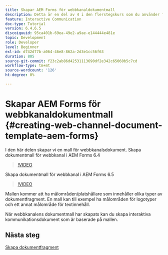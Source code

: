 ```yaml
---
title: Skapar AEM Forms för webbkanaldokumentmall
description: Detta är en del av 4 i den flerstegskurs som du använder för att skapa ditt första interaktiva kommunikationsdokument. I den här delen skapar vi en mall för webbkanalsdokument.
feature: Interactive Communication
doc-type: Tutorial
version: 6.4,6.5
discoiquuid: 95ca401b-69ea-49e2-a9ae-e144444e481e
topic: Development
role: Developer
level: Beginner
exl-id: d742d77b-a064-46e8-862a-2d3e1cc56f63
duration: 805
source-git-commit: f23c2ab86d42531113690df2e342c65060b5c7cd
workflow-type: tm+mt
source-wordcount: '126'
ht-degree: 0%

---
```


# Skapar AEM Forms för webbkanaldokumentmall {#creating-web-channel-document-template-aem-forms}

I den här delen skapar vi en mall för webbkanalsdokument.
Skapa dokumentmall för webbkanal i AEM Forms 6.4
>[!VIDEO](https://video.tv.adobe.com/v/22342?quality=12&learn=on)

Skapa dokumentmall för webbkanal i AEM Forms 6.5
>[!VIDEO](https://video.tv.adobe.com/v/27807?quality=12&learn=on)

Mallen kommer att ha målområden/platshållare som innehåller olika typer av dokumentfragment. En mall kan till exempel ha målområden för logotyper och ett annat målområde för textinnehåll.

När webbkanalens dokumentmall har skapats kan du skapa interaktiva kommunikationsdokument som är baserade på mallen.

## Nästa steg

[Skapa dokumentfragment](./partfive.md)
